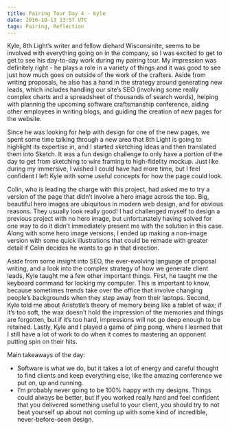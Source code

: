 ```yaml
---
title: Pairing Tour Day 4 - Kyle
date: 2016-10-13 13:57 UTC
tags: Pairing, Reflection
---
```


<section class="article-container">

<p>Kyle, 8th Light’s writer and fellow diehard Wisconsinite, seems to be involved with everything going on in the company, so I was excited to get to get to see his day-to-day work during my pairing tour. My impression was definitely right - he plays a role in a variety of things and it was good to see just how much goes on outside of the work of the crafters. Aside from writing proposals, he also has a hand in the strategy around generating new leads, which includes handling our site’s SEO (involving some really complex charts and a spreadsheet of thousands of search words), helping with planning the upcoming software craftsmanship conference, aiding other employees in writing blogs, and guiding the creation of new pages for the website.</p>

<p>Since he was looking for help with design for one of the new pages, we spent some time talking through a new area that 8th Light is going to highlight its expertise in, and I started sketching ideas and then translated them into Sketch. It was a fun design challenge to only have a portion of the day to get from sketching to wire framing to high-fidelity mockup. Just like during my immersive, I wished I could have had more time, but I feel confident I left Kyle with some useful concepts for how the page could look.</p>

<p>Colin, who is leading the charge with this project, had asked me to try a version of the page that didn’t involve a hero image across the top. Big, beautiful hero images are ubiquitous in modern web design, and for obvious reasons. They usually look really good! I had challenged myself to design a previous project with no hero image, but unfortunately having solved for one way to do it didn’t immediately present me with the solution in this case. Along with some hero image versions, I ended up making a non-image version with some quick illustrations that could be remade with greater detail if Colin decides he wants to go in that direction.</p>

<p>Aside from some insight into SEO, the ever-evolving language of proposal writing, and a look into the complex strategy of how we generate client leads, Kyle taught me a few other important things. First, he taught me the keyboard command for locking my computer. This is important to know, because sometimes trends take over the office that involve changing people’s backgrounds when they step away from their laptops. Second, Kyle told me about Aristotle’s theory of memory being like a tablet of wax; if it’s too soft, the wax doesn’t hold the impression of the memories and things are forgotten, but if it’s too hard, impressions will not go deep enough to be retained. Lastly, Kyle and I played a game of ping pong, where I learned that I still have a lot of work to do when it comes to mastering an opponent putting spin on their hits.</p>

<p>Main takeaways of the day:</p>

<ul>
	<li>Software is what we do, but it takes a lot of energy and careful thought to find clients and keep everything else, like the amazing conference we put on, up and running.</li>
	<li>I’m probably never going to be 100% happy with my designs. Things could always be better, but if you worked really hard and feel confident that you delivered something useful to your client, you should try to not beat yourself up about not coming up with some kind of incredible, never-before-seen design.</li>
</ul>

</section>

